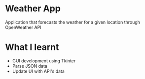 # Weather App
Application that forecasts the weather for a given location through OpenWeather API

# What I learnt
* GUI development using Tkinter
* Parse JSON data
* Update UI with API's data


